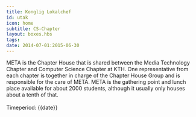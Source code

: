 ```yaml
---
title: Konglig Lokalchef
id: utak
icon: home
subtitle: CS-Chapter
layout: boxes.hbs
tags:
date: 2014-07-01:2015-06-30
---
```

META is the Chapter House that is shared between the Media Technology Chapter and Computer Science Chapter at KTH. One representative from each chapter is together in charge of the Chapter House Group and is responsible for the care of META. META is the gathering point and lunch place available for about 2000 students, although it usually only houses about a tenth of that.
<br><br>
Timeperiod: {{date}}

